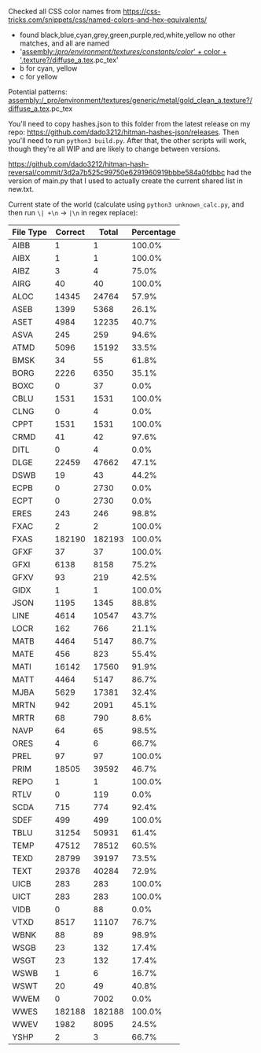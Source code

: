 Checked all CSS color names from https://css-tricks.com/snippets/css/named-colors-and-hex-equivalents/
- found black,blue,cyan,grey,green,purple,red,white,yellow no other matches, and all are named
- '[assembly:/_pro/environment/textures/constants/color_' + color + '.texture?/diffuse_a.tex](ascolormap).pc_tex'
- b for cyan, yellow
- c for yellow

Potential patterns:
[assembly:/_pro/environment/textures/generic/metal/gold_clean_a.texture?/diffuse_a.tex](ascolormap).pc_tex

You'll need to copy hashes.json to this folder from the latest release on my repo: https://github.com/dado3212/hitman-hashes-json/releases.
Then you'll need to run `python3 build.py`. After that, the other scripts will work, though they're all WIP and
are likely to change between versions.

https://github.com/dado3212/hitman-hash-reversal/commit/3d2a7b525c99750e6291960919bbbe584a0fdbbc had the version of main.py that I used to actually create the current shared list in new.txt.

Current state of the world (calculate using `python3 unknown_calc.py`, and then run `\| +\n` -> `|\n` in regex replace):

| File Type | Correct | Total | Percentage |
| --- | --- | --- | --- |
| AIBB | 1 | 1 | 100.0% |
| AIBX | 1 | 1 | 100.0% |
| AIBZ | 3 | 4 | 75.0% |
| AIRG | 40 | 40 | 100.0% |
| ALOC | 14345 | 24764 | 57.9% |
| ASEB | 1399 | 5368 | 26.1% |
| ASET | 4984 | 12235 | 40.7% |
| ASVA | 245 | 259 | 94.6% |
| ATMD | 5096 | 15192 | 33.5% |
| BMSK | 34 | 55 | 61.8% |
| BORG | 2226 | 6350 | 35.1% |
| BOXC | 0 | 37 | 0.0% |
| CBLU | 1531 | 1531 | 100.0% |
| CLNG | 0 | 4 | 0.0% |
| CPPT | 1531 | 1531 | 100.0% |
| CRMD | 41 | 42 | 97.6% |
| DITL | 0 | 4 | 0.0% |
| DLGE | 22459 | 47662 | 47.1% |
| DSWB | 19 | 43 | 44.2% |
| ECPB | 0 | 2730 | 0.0% |
| ECPT | 0 | 2730 | 0.0% |
| ERES | 243 | 246 | 98.8% |
| FXAC | 2 | 2 | 100.0% |
| FXAS | 182190 | 182193 | 100.0% |
| GFXF | 37 | 37 | 100.0% |
| GFXI | 6138 | 8158 | 75.2% |
| GFXV | 93 | 219 | 42.5% |
| GIDX | 1 | 1 | 100.0% |
| JSON | 1195 | 1345 | 88.8% |
| LINE | 4614 | 10547 | 43.7% |
| LOCR | 162 | 766 | 21.1% |
| MATB | 4464 | 5147 | 86.7% |
| MATE | 456 | 823 | 55.4% |
| MATI | 16142 | 17560 | 91.9% |
| MATT | 4464 | 5147 | 86.7% |
| MJBA | 5629 | 17381 | 32.4% |
| MRTN | 942 | 2091 | 45.1% |
| MRTR | 68 | 790 | 8.6% |
| NAVP | 64 | 65 | 98.5% |
| ORES | 4 | 6 | 66.7% |
| PREL | 97 | 97 | 100.0% |
| PRIM | 18505 | 39592 | 46.7% |
| REPO | 1 | 1 | 100.0% |
| RTLV | 0 | 119 | 0.0% |
| SCDA | 715 | 774 | 92.4% |
| SDEF | 499 | 499 | 100.0% |
| TBLU | 31254 | 50931 | 61.4% |
| TEMP | 47512 | 78512 | 60.5% |
| TEXD | 28799 | 39197 | 73.5% |
| TEXT | 29378 | 40284 | 72.9% |
| UICB | 283 | 283 | 100.0% |
| UICT | 283 | 283 | 100.0% |
| VIDB | 0 | 88 | 0.0% |
| VTXD | 8517 | 11107 | 76.7% |
| WBNK | 88 | 89 | 98.9% |
| WSGB | 23 | 132 | 17.4% |
| WSGT | 23 | 132 | 17.4% |
| WSWB | 1 | 6 | 16.7% |
| WSWT | 20 | 49 | 40.8% |
| WWEM | 0 | 7002 | 0.0% |
| WWES | 182188 | 182188 | 100.0% |
| WWEV | 1982 | 8095 | 24.5% |
| YSHP | 2 | 3 | 66.7% |